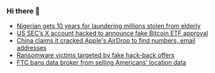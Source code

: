 ### Hi there 👋

<!--START_SECTION:feed-->
* [Nigerian gets 10 years for laundering millions stolen from elderly](https://www.bleepingcomputer.com/news/security/nigerian-gets-10-years-for-laundering-millions-stolen-from-elderly/)
* [US SEC’s X account hacked to announce fake Bitcoin ETF approval](https://www.bleepingcomputer.com/news/security/us-secs-x-account-hacked-to-announce-fake-bitcoin-etf-approval/)
* [China claims it cracked Apple's AirDrop to find numbers, email addresses](https://www.bleepingcomputer.com/news/security/china-claims-it-cracked-apples-airdrop-to-find-numbers-email-addresses/)
* [Ransomware victims targeted by fake hack-back offers](https://www.bleepingcomputer.com/news/security/ransomware-victims-targeted-by-fake-hack-back-offers/)
* [FTC bans data broker from selling Americans’ location data](https://www.bleepingcomputer.com/news/security/ftc-bans-data-broker-from-selling-americans-location-data/)
<!--END_SECTION:feed-->

<!--
**frankenk/frankenk** is a ✨ _special_ ✨ repository because its `README.md` (this file) appears on your GitHub profile.

Here are some ideas to get you started:

- 🔭 I’m currently working on ...
- 🌱 I’m currently learning ...
- 👯 I’m looking to collaborate on ...
- 🤔 I’m looking for help with ...
- 💬 Ask me about ...
- 📫 How to reach me: ...
- 😄 Pronouns: ...
- ⚡ Fun fact: ...
-->



